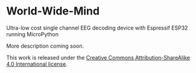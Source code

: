 # World-Wide-Mind
Ultra-low cost single channel EEG decoding device with Espressif ESP32 running MicroPython

More description coming soon.

This work is released under the 
<a href="http://creativecommons.org/licenses/by-sa/4.0/">Creative Commons Attribution-ShareAlike 4.0 International license</a>.
